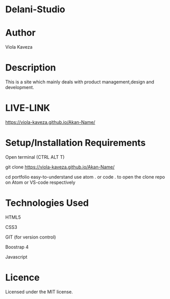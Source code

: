 # Delani-Studio

# Author
Viola Kaveza

# Description
This is a site which mainly deals with product management,design and development.

# LIVE-LINK
https://viola-kaveza.github.io/Akan-Name/

# Setup/Installation Requirements
Open terminal (CTRL ALT T)

git clone https://viola-kaveza.github.io/Akan-Name/

cd portfolio easy-to-understand use atom . or code . to open the clone repo on Atom or VS-code respectively

# Technologies Used
HTML5

CSS3

GIT (for version control)

Boostrap 4

Javascript

# Licence
Licensed under the MIT license.
